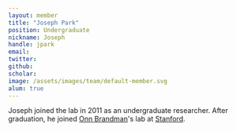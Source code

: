 ```yaml
---
layout: member
title: "Joseph Park"
position: Undergraduate
nickname: Joseph
handle: jpark
email: 
twitter: 
github: 
scholar: 
image: /assets/images/team/default-member.svg
alum: true
---
```

Joseph joined the lab in 2011 as an undergraduate researcher. After graduation, he joined [Onn Brandman](http://web.stanford.edu/~onn/)'s lab at [Stanford](www.stanford.edu).